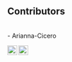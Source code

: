 ## Contributors
<br >
- Arianna-Cicero

[<img align="left" alt="Arianna-Cicero | discord" width="22px" src="https://cdn.jsdelivr.net/npm/simple-icons@3.13.0/icons/discord.svg" />][Arianna-Cicero | discord]
[<img align="left" alt="Arianna-Cicero | github" width="22px" src="https://cdn.jsdelivr.net/npm/simple-icons@3.13.0/icons/github.svg" />][Arianna-Cicero | github]


[Arianna-Cicero | discord]: https://discord.com/users/607265809793941514
[Arianna-Cicero | github]: https://github.com/Arianna-Cicero